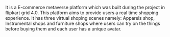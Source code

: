 
It is a E-commerce metaverse platform which was built during the project in flipkart grid 4.0.
This platform aims to provide users a real time shopping experience. It has three virtual shoping scenes namely: Apparels shop, Instrumental shops and furniture shops where users can try on the things before buying them and each user has a unique avatar.
